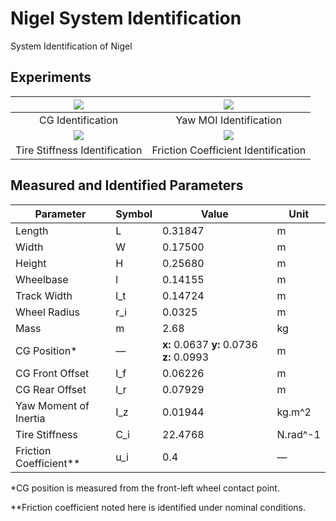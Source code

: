 # Nigel System Identification

System Identification of Nigel

## Experiments

| ![](Media/CG-Identification.JPG) | ![](Media/Yaw-MOI-Identification.JPG) |
|:--------------------------------:|:-------------------------------------:|
| CG Identification                | Yaw MOI Identification                |
| ![](Media/Tire-Stiffness-Identification.JPG) | ![](Media/Friction-Coefficient-Identification.JPG) |
| Tire Stiffness Identification                | Friction Coefficient Identification                |

## Measured and Identified Parameters

| Parameter             | Symbol | Value                                     | Unit     |
|-----------------------|--------|-------------------------------------------|----------|
| Length                | L      | 0.31847                                   | m        |
| Width                 | W      | 0.17500                                   | m        |
| Height                | H      | 0.25680                                   | m        |
| Wheelbase             | l      | 0.14155                                   | m        |
| Track Width           | l_t    | 0.14724                                   | m        |
| Wheel Radius          | r_i    | 0.0325                                    | m        |
| Mass                  | m      | 2.68                                      | kg       |
| CG Position*          | —      | **x:** 0.0637 **y:** 0.0736 **z:** 0.0993 | m        |
| CG Front Offset       | l_f    | 0.06226                                   | m        |
| CG Rear Offset        | l_r    | 0.07929                                   | m        |
| Yaw Moment of Inertia | I_z    | 0.01944                                   | kg.m^2   |
| Tire Stiffness        | C_i    | 22.4768                                   | N.rad^-1 |
| Friction Coefficient**| u_i    | 0.4                                       | —        |

*CG position is measured from the front-left wheel contact point.

**Friction coefficient noted here is identified under nominal conditions.
